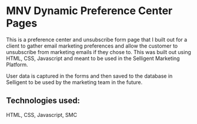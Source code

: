 # MNV Dynamic Preference Center Pages

This is a preference center and unsubscribe form page that I built out for a client to gather email marketing preferences and allow the customer to unsubscribe from marketing emails if they chose to. This was built out using HTML, CSS, Javascript and meant to be used in the Selligent Marketing Platform.

User data is captured in the forms and then saved to the database in Selligent to be used by the marketing team in the future.

## Technologies used:

HTML, CSS, Javascript, SMC